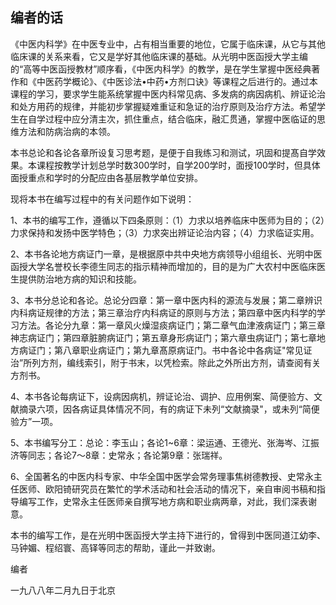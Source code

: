 ## 编者的话

《中医内科学》在中医专业中，占有相当重要的地位，它属于临床课，从它与其他临床课的关系来看，它又是学好其他临床课的基础。从光明中医函授大学主编的“高等中医函授教材”顺序看，《中医内科学》的教学，是在学生掌握中医经典著作和《中医药学概论》、《中医诊法•中药•方剂口诀》等课程之后进行的。通过本课程的学习，要求学生能系统掌握中医内科常见病、多发病的病因病机、辨证论治和处方用药的规律，并能初步掌握疑难重证和急证的治疗原则及治疗方法。希望学生在自学过程中应分清主次，抓住重点，结合临床，融汇贯通，掌握中医临证的思维方法和防病治病的本领。

本书总论和各论各章所设复习思考题，是便于自我练习和测试，巩固和提髙自学效果。本课程按教学计划总学时数300学时，自学200学时，面授100学时，但具体面授重点和学时的分配应由各基层教学单位安排。

现将本书在编写过程中的有关问题作如下说明：

1、本书的编写工作，遵循以下四条原则：（1）力求以培养临床中医师为目的；（2）力求保持和发扬中医学特色；（3）力求突出辨证论治内容；（4）力求临证实用。

2、本书各论地方病证门一章，是根据原中共中央地方病领导小组组长、光明中医函授大学名誉校长李德生同志的指示精神而增加的，目的是为广大农村中医临床医生提供防治地方病的知识和技能。

3、本书分总论和各论。总论分四章：第一章中医内科的源流与发展；第二章辨识内科病证规律的方法；第三章治疗内科病证的原则与方法；第四章中医内科学的学习方法。各论分九章：第一章风火燥湿痰病证门；第二章气血津液病证门；第三章神志病证门；第四章脏腑病证门；第五章身形病证门；第六章虫病证门；第七章地方病证门；第八章职业病证门；第九章髙原病证门。书中各论中各病证"常见证治”所列方剂，编线索引，附于书末，以凭检索。除此之外所出方剂，请查阅有关方剂书。

4、本书各论每病证下，设病因病机，辨证论治、调护、应用例案、简便验方、文献摘录六项，因各病证具体情况不同，有的病证下未列“文献摘录"，或未列“简便验方”一项。

5、本书编写分工：总论：李玉山；各论1~6章：梁运通、王德光、张海岑、江振济等同志；各论7〜8章：史常永；各论第9章：张瑞祥。

6、全国著名的中医内科专家、中华全国中医学会常务理事焦树德教授、史常永主任医师、欧阳锜研究员在繁忙的学术活动和社会活动的情况下，亲自审阅书稿和指导编写工作，史常永主任医师亲自撰写地方病和职业病两章，对此，我们深表谢意。

本书的编写工作，是在光明中医函授大学主持下进行的，曾得到中医同道江幼李、马钟媚、程绍寰、高铎等同志的帮助，谨此一并致谢。

编者

一九八八年二月九日于北京
